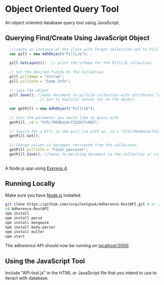 # Object Oriented Query Tool
An object oriented database query tool using JavaScript. 
## Querying Find/Create Using JavaScript Object

```JavaScript
  //create an instance of the class with Target collection set to Pill lib
  var pill = new AdhObject("PillLib");
 
  pill.GetLayout();  // print the schema for the PillLib collection.
  
  // Set the desired fields In The Collection
  pill.pillName = "Vitrum";
  pill.pillInfo = "Some Info";
  
  // save the object
  pill.Save(); //Adds document to pillLib collection with attributes "pillName" and "pillInfo". 
                // Set to explicit values set on the object.
               
  var getPill = new AdhObject("PillLib");
  
  // Sets the parameter you would like to query with
  getPill._id = "575c79646a2dcf322b17c093";
  
  // Search for a Pill in the pill lib with an _id = "575c79646a2dcf322b17c093"
  getPill.Get();
  
  // Change values in document retrieved from the collection. 
  getPill.pillInfo = "Final passover";
  getPill.Save(); //Saves to existing document in the collection or creates a new one. 
  
```

A Node.js app using [Express 4](http://expressjs.com/).
## Running Locally

Make sure you have [Node.js](http://nodejs.org/) installed.

```sh
git clone https://github.com/corpulentgowk/Adherence-RestAPI.git # or clone your own fork
cd Adherence-RestAPI
npm install
npm install parse
npm install mongoose
npm install body-parser
npm install multer
npm start
```

The adherence API should now be running on [localhost:5000](http://localhost:5000/).

## Using the JavaScript Tool

Include "API-tool.js" in the HTML or JavaScript file that you intend to use to iteract with database. 
